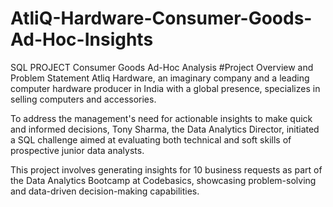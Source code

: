# AtliQ-Hardware-Consumer-Goods-Ad-Hoc-Insights
SQL PROJECT Consumer Goods Ad-Hoc Analysis
#Project Overview and Problem Statement
Atliq Hardware, an imaginary company and a leading computer hardware producer in India with a global presence, specializes in selling computers and accessories.

To address the management's need for actionable insights to make quick and informed decisions, Tony Sharma, the Data Analytics Director, initiated a SQL challenge aimed at evaluating both technical and soft skills of prospective junior data analysts.

This project involves generating insights for 10 business requests as part of the Data Analytics Bootcamp at Codebasics, showcasing problem-solving and data-driven decision-making capabilities.
